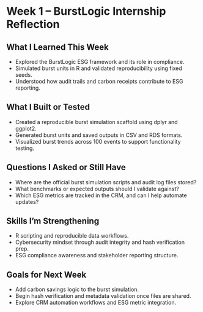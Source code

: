 
# Week 1 – BurstLogic Internship Reflection

## What I Learned This Week
- Explored the BurstLogic ESG framework and its role in compliance.
- Simulated burst units in R and validated reproducibility using fixed seeds.
- Understood how audit trails and carbon receipts contribute to ESG reporting.

## What I Built or Tested
- Created a reproducible burst simulation scaffold using dplyr and ggplot2.
- Generated burst units and saved outputs in CSV and RDS formats.
- Visualized burst trends across 100 events to support functionality testing.


## Questions I Asked or Still Have
- Where are the official burst simulation scripts and audit log files stored?
- What benchmarks or expected outputs should I validate against?
- Which ESG metrics are tracked in the CRM, and can I help automate updates?

## Skills I’m Strengthening
- R scripting and reproducible data workflows.
- Cybersecurity mindset through audit integrity and hash verification prep.
- ESG compliance awareness and stakeholder reporting structure.

## Goals for Next Week
- Add carbon savings logic to the burst simulation.
- Begin hash verification and metadata validation once files are shared.
- Explore CRM automation workflows and ESG metric integration.



